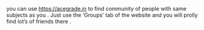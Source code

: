 you can use <https://acegrade.in> to find community of people with same
subjects as you . Just use the ‘Groups’ tab of the website and you will prolly
find lot’s of friends there .
